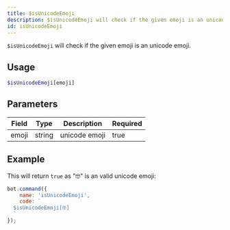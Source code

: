```yaml
---
title: $isUnicodeEmoji
description: $isUnicodeEmoji will check if the given emoji is an unicode emoji.
id: isUnicodeEmoji
---
```


`$isUnicodeEmoji` will check if the given emoji is an unicode emoji.

## Usage

```php
$isUnicodeEmoji[emoji]
```

## Parameters

| Field | Type   | Description   | Required |
|-------|--------|---------------|----------|
| emoji | string | unicode emoji | true     |

## Example

This will return `true` as "🤓" is an valid unicode emoji:

```javascript
bot.command({
    name: 'isUnicodeEmoji',
    code: `
  $isUnicodeEmoji[🤓]
  `
});
```
